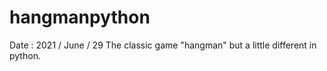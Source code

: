 # hangmanpython
Date : 2021 / June / 29
The classic game "hangman" but a little different in python.
